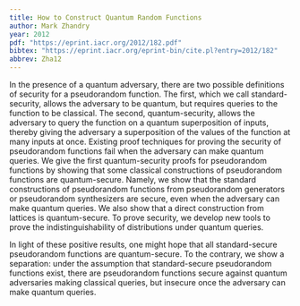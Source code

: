 ```yaml
---
title: How to Construct Quantum Random Functions
author: Mark Zhandry
year: 2012
pdf: "https://eprint.iacr.org/2012/182.pdf"
bibtex: "https://eprint.iacr.org/eprint-bin/cite.pl?entry=2012/182"
abbrev: Zha12
---
```


In the presence of a quantum adversary, there are two possible definitions of
security for a pseudorandom function. The first, which we call
standard-security, allows the adversary to be quantum, but requires queries to
the function to be classical. The second, quantum-security, allows the adversary
to query the function on a quantum superposition of inputs, thereby giving the
adversary a superposition of the values of the function at many inputs at once.
Existing proof techniques for proving the security of pseudorandom functions
fail when the adversary can make quantum queries. We give the first
quantum-security proofs for pseudorandom functions by showing that some
classical constructions of pseudorandom functions are quantum-secure. Namely, we
show that the standard constructions of pseudorandom functions from pseudorandom
generators or pseudorandom synthesizers are secure, even when the adversary can
make quantum queries. We also show that a direct construction from lattices is
quantum-secure. To prove security, we develop new tools to prove the
indistinguishability of distributions under quantum queries.

In light of these positive results, one might hope that all standard-secure
pseudorandom functions are quantum-secure. To the contrary, we show a
separation: under the assumption that standard-secure pseudorandom functions
exist, there are pseudorandom functions secure against quantum adversaries
making classical queries, but insecure once the adversary can make quantum
queries.
